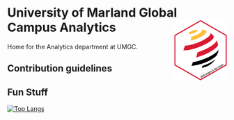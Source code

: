 # University of Marland Global Campus Analytics <a href='https://www.umgc.edu/'><img src='images/analytics_hex_alt.png' align="right" height="138.5" /></a>

Home for the Analytics department at UMGC. 

## Contribution guidelines


## Fun Stuff

[![Top Langs](https://github-readme-stats.vercel.app/api/top-langs/?username=Jordan-Krogmann&hide=html)](https://github.com/Jordan-Krogmann/github-readme-stats)


<!--

**Here are some ideas to get you started:**

🙋‍♀️ A short introduction - what is your organization all about?
🌈 Contribution guidelines - how can the community get involved?
👩‍💻 Useful resources - where can the community find your docs? Is there anything else the community should know?
🍿 Fun facts - what does your team eat for breakfast?
🧙 Remember, you can do mighty things with the power of [Markdown](https://docs.github.com/github/writing-on-github/getting-started-with-writing-and-formatting-on-github/basic-writing-and-formatting-syntax)
-->
